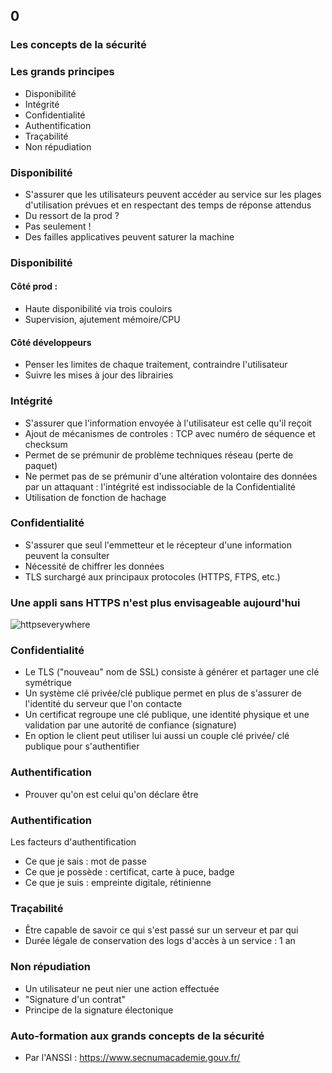 <!-- .slide: data-background-image="images/securite-informatique.png" data-background-size="1200px" class="chapter" -->
## 0
### Les concepts de la sécurité





<!-- .slide: class="slide" -->
### Les grands principes
- Disponibilité
- Intégrité
- Confidentialité
- Authentification
- Traçabilité
- Non répudiation





<!-- .slide: class="slide" -->
### Disponibilité
- S'assurer que les utilisateurs peuvent accéder au service sur les plages d'utilisation prévues et en respectant des temps de réponse attendus
- Du ressort de la prod ?
- Pas seulement ! <!-- .element: class="fragment" -->
- Des failles applicatives peuvent saturer la machine <!-- .element: class="fragment"-->





<!-- .slide: class="slide" -->
### Disponibilité
#### Côté prod :
- Haute disponibilité via trois couloirs
- Supervision, ajutement mémoire/CPU


#### Côté développeurs
- Penser les limites de chaque traitement, contraindre l'utilisateur
- Suivre les mises à jour des librairies






<!-- .slide: class="slide" -->
### Intégrité
- S'assurer que l'information envoyée à l'utilisateur est celle qu'il reçoit
- Ajout de mécanismes de controles : TCP avec numéro de séquence et checksum
- Permet de se prémunir de problème techniques réseau (perte de paquet)
- Ne permet pas de se prémunir d'une altération volontaire des données par un attaquant : l'intégrité est indissociable de la Confidentialité
- Utilisation de fonction de hachage





<!-- .slide: class="slide" -->
### Confidentialité
- S'assurer que seul l'emmetteur et le récepteur d'une information peuvent la consulter
- Nécessité de chiffrer les données
- TLS surchargé aux principaux protocoles (HTTPS, FTPS, etc.)





<!-- .slide: class="slide" -->
### Une appli sans HTTPS n'est plus envisageable aujourd'hui
![httpseverywhere](./images/httpseverywhere.jpg)





<!-- .slide: class="slide" -->
### Confidentialité
- Le TLS ("nouveau" nom de SSL) consiste à générer et partager une clé symétrique
- Un système clé privée/clé publique permet en plus de s'assurer de l'identité du serveur que l'on contacte
- Un certificat regroupe une clé publique, une identité physique et une validation par une autorité de confiance (signature)
- En option le client peut utiliser lui aussi un couple clé privée/ clé publique pour s'authentifier





<!-- .slide: class="slide" -->
### Authentification
- Prouver qu'on est celui qu'on déclare être





<!-- .slide: class="slide" -->
### Authentification
Les facteurs d'authentification
- Ce que je sais : mot de passe
- Ce que je possède : certificat, carte à puce, badge
- Ce que je suis : empreinte digitale, rétinienne





<!-- .slide: class="slide" -->
### Traçabilité
- Être capable de savoir ce qui s'est passé sur un serveur et par qui
- Durée légale de conservation des logs d'accès à un service : 1 an





<!-- .slide: class="slide" -->
### Non répudiation
- Un utilisateur ne peut nier une action effectuée
- "Signature d'un contrat"
- Principe de la signature électonique






<!-- .slide: class="slide" -->
### Auto-formation aux grands concepts de la sécurité
- Par l'ANSSI :
https://www.secnumacademie.gouv.fr/
